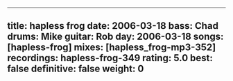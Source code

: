 
---
title: hapless frog
date: 2006-03-18
bass:	Chad
drums:	Mike
guitar:	Rob
day: 2006-03-18
songs: [hapless-frog]
mixes: [hapless_frog-mp3-352]
recordings: hapless-frog-349
rating: 5.0
best: false
definitive: false
weight: 0
---
